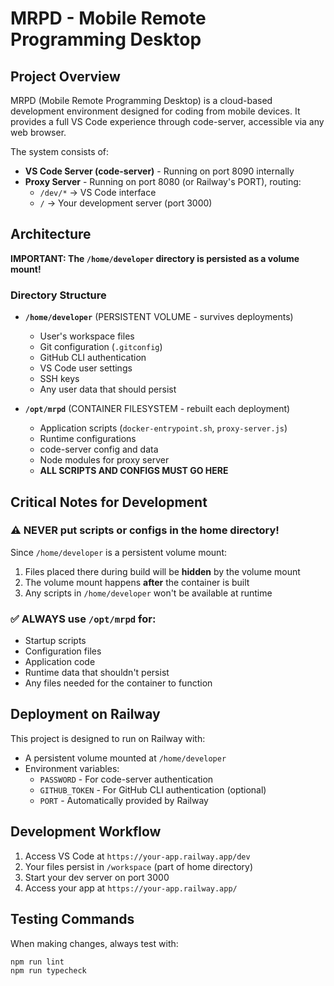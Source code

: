 # MRPD - Mobile Remote Programming Desktop

## Project Overview

MRPD (Mobile Remote Programming Desktop) is a cloud-based development environment designed for coding from mobile devices. It provides a full VS Code experience through code-server, accessible via any web browser.

The system consists of:
- **VS Code Server (code-server)** - Running on port 8090 internally
- **Proxy Server** - Running on port 8080 (or Railway's PORT), routing:
  - `/dev/*` → VS Code interface
  - `/` → Your development server (port 3000)

## Architecture

**IMPORTANT: The `/home/developer` directory is persisted as a volume mount!**

### Directory Structure

- **`/home/developer`** (PERSISTENT VOLUME - survives deployments)
  - User's workspace files
  - Git configuration (`.gitconfig`)
  - GitHub CLI authentication
  - VS Code user settings
  - SSH keys
  - Any user data that should persist

- **`/opt/mrpd`** (CONTAINER FILESYSTEM - rebuilt each deployment)
  - Application scripts (`docker-entrypoint.sh`, `proxy-server.js`)
  - Runtime configurations
  - code-server config and data
  - Node modules for proxy server
  - **ALL SCRIPTS AND CONFIGS MUST GO HERE**

## Critical Notes for Development

### **⚠️ NEVER put scripts or configs in the home directory!**

Since `/home/developer` is a persistent volume mount:
1. Files placed there during build will be **hidden** by the volume mount
2. The volume mount happens **after** the container is built
3. Any scripts in `/home/developer` won't be available at runtime

### **✅ ALWAYS use `/opt/mrpd` for:**
- Startup scripts
- Configuration files
- Application code
- Runtime data that shouldn't persist
- Any files needed for the container to function

## Deployment on Railway

This project is designed to run on Railway with:
- A persistent volume mounted at `/home/developer`
- Environment variables:
  - `PASSWORD` - For code-server authentication
  - `GITHUB_TOKEN` - For GitHub CLI authentication (optional)
  - `PORT` - Automatically provided by Railway

## Development Workflow

1. Access VS Code at `https://your-app.railway.app/dev`
2. Your files persist in `/workspace` (part of home directory)
3. Start your dev server on port 3000
4. Access your app at `https://your-app.railway.app/`

## Testing Commands

When making changes, always test with:
```bash
npm run lint
npm run typecheck
```